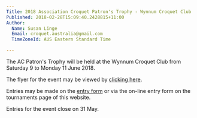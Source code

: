 ```yaml
---
Title: 2018 Association Croquet Patron's Trophy - Wynnum Croquet Club
Published: 2018-02-28T15:09:40.2428815+11:00
Author:
  Name: Susan Linge
  Email: croquet.australia@gmail.com
  TimeZoneId: AUS Eastern Standard Time

---
```

The AC Patron's Trophy will be held at the Wynnum Croquet Club from Saturday 9 to Monday 11 June 2018.

The flyer for the event may be viewed by [clicking here](/2018-flyer-patrons-trophy-final.pdf).

Entries may be made on the [entry form](/tournaments/2018/ac/patrons-trophy) or via the on-line entry form on the tournaments page of this website.

Entries for the event close on 31 May.